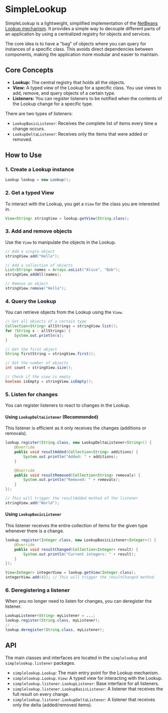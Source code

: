 # SimpleLookup

SimpleLookup is a lightweight, simplified implementation of the 
[NetBeans Lookup mechanism](https://netbeans.apache.org/wiki/main/netbeansdevelopperfaq/DevFaqLookup/). It provides a 
simple way to decouple different parts of an application by using a centralized registry for objects and services.

The core idea is to have a "bag" of objects where you can query for instances of a specific class. This avoids direct 
dependencies between components, making the application more modular and easier to maintain.

## Core Concepts

*   **Lookup:** The central registry that holds all the objects.
*   **View:** A typed view of the Lookup for a specific class. You use views to add, remove, and query objects of a certain type.
*   **Listeners:** You can register listeners to be notified when the contents of the Lookup change for a specific type.

There are two types of listeners:

*   `LookupBasicListener`: Receives the complete list of items every time a change occurs.
*   `LookupDeltaListener`: Receives only the items that were added or removed.

## How to Use

### 1. Create a Lookup instance

```java
Lookup lookup = new Lookup();
```

### 2. Get a typed View

To interact with the Lookup, you get a `View` for the class you are interested in.

```java
View<String> stringView = lookup.getView(String.class);
```

### 3. Add and remove objects

Use the `View` to manipulate the objects in the Lookup.

```java
// Add a single object
stringView.add("Hello");

// Add a collection of objects
List<String> names = Arrays.asList("Alice", "Bob");
stringView.addAll(names);

// Remove an object
stringView.remove("Hello");
```

### 4. Query the Lookup

You can retrieve objects from the Lookup using the `View`.

```java
// Get all objects of a certain type
Collection<String> allStrings = stringView.list();
for (String s : allStrings) {
    System.out.println(s);
}

// Get the first object
String firstString = stringView.first();

// Get the number of objects
int count = stringView.size();

// Check if the view is empty
boolean isEmpty = stringView.isEmpty();
```

### 5. Listen for changes

You can register listeners to react to changes in the Lookup.

#### Using `LookupDeltaListener` (Recommended)

This listener is efficient as it only receives the changes (additions or removals).

```java
lookup.register(String.class, new LookupDeltaListener<String>() {
    @Override
    public void resultAdded(Collection<String> additions) {
        System.out.println("Added: " + additions);
    }

    @Override
    public void resultRemoved(Collection<String> removals) {
        System.out.println("Removed: " + removals);
    }
});

// This will trigger the resultAdded method of the listener
stringView.add("World");
```

#### Using `LookupBasicListener`

This listener receives the entire collection of items for the given type whenever there is a change.

```java
lookup.register(Integer.class, new LookupBasicListener<Integer>() {
    @Override
    public void resultChanged(Collection<Integer> result) {
        System.out.println("Current integers: " + result);
    }
});

View<Integer> integerView = lookup.getView(Integer.class);
integerView.add(42); // This will trigger the resultChanged method
```

### 6. Deregistering a listener

When you no longer need to listen for changes, you can deregister the listener.

```java
LookupListener<String> myListener = ...;
lookup.register(String.class, myListener);
// ...
lookup.deregister(String.class, myListener);
```

## API

The main classes and interfaces are located in the `simplelookup` and `simplelookup.listener` packages.

*   `simplelookup.Lookup`: The main entry point for the Lookup mechanism.
*   `simplelookup.Lookup.View`: A typed view for interacting with the Lookup.
*   `simplelookup.listener.LookupListener`: Base interface for all listeners.
*   `simplelookup.listener.LookupBasicListener`: A listener that receives the full result on every change.
*   `simplelookup.listener.LookupDeltaListener`: A listener that receives only the delta (added/removed items).

